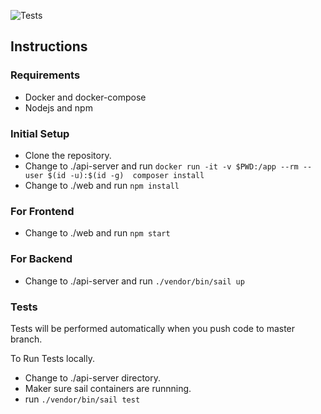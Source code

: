 ![Tests](https://github.com/tayzarmein/zay-wal/workflows/Tests/badge.svg?branch=master&event=push)

## Instructions

### Requirements

- Docker and docker-compose
- Nodejs and npm

### Initial Setup

- Clone the repository.
- Change to ./api-server and run 
  `docker run -it -v $PWD:/app --rm --user $(id -u):$(id -g) 
  composer install`
- Change to ./web and run `npm install`

### For Frontend

- Change to ./web and run `npm start`

### For Backend

- Change to ./api-server and run `./vendor/bin/sail up`

### Tests

Tests will be performed automatically when you push code to master branch.

To Run Tests locally. 

- Change to ./api-server directory.
- Maker sure sail containers are runnning.
- run `./vendor/bin/sail test`